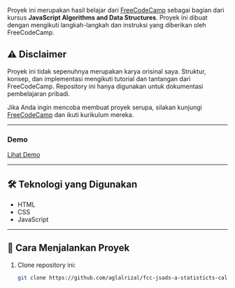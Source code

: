 Proyek ini merupakan hasil belajar dari [FreeCodeCamp](https://www.freecodecamp.org/) sebagai bagian dari kursus **JavaScript Algorithms and Data Structures**. Proyek ini dibuat dengan mengikuti langkah-langkah dan instruksi yang diberikan oleh FreeCodeCamp.

## ⚠️ Disclaimer
Proyek ini tidak sepenuhnya merupakan karya orisinal saya. Struktur, konsep, dan implementasi mengikuti tutorial dan tantangan dari FreeCodeCamp. Repository ini hanya digunakan untuk dokumentasi pembelajaran pribadi.

Jika Anda ingin mencoba membuat proyek serupa, silakan kunjungi [FreeCodeCamp](https://www.freecodecamp.org/) dan ikuti kurikulum mereka.

---

### Demo
[Lihat Demo](https://aglalrizal.github.io/fcc-jsads-a-statistics-calculator/)

---

## 🛠️ Teknologi yang Digunakan
- HTML
- CSS
- JavaScript

---

## 🚀 Cara Menjalankan Proyek
1. Clone repository ini:
   ```bash
   git clone https://github.com/aglalrizal/fcc-jsads-a-statisticts-calculator.git
